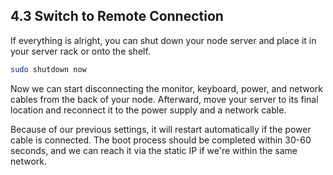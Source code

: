 ## 4.3 Switch to Remote Connection

If everything is alright, you can shut down your node server and place it in your server rack or onto the shelf.

```sh
sudo shutdown now
```

Now we can start disconnecting the monitor, keyboard, power, and network cables from the back of your node. Afterward, move your server to its final location and reconnect it to the power supply and a network cable.

Because of our previous settings, it will restart automatically if the power cable is connected. The boot process should be completed within 30-60 seconds, and we can reach it via the static IP if we're within the same network.
